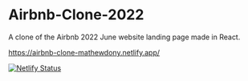 # Airbnb-Clone-2022
A clone of the Airbnb 2022 June website landing page made in React.

https://airbnb-clone-mathewdony.netlify.app/

[![Netlify Status](https://api.netlify.com/api/v1/badges/462d4771-7632-4519-ab52-335eabf51978/deploy-status)](https://app.netlify.com/sites/airbnb-clone-mathewdony/deploys)
